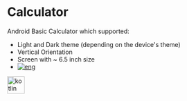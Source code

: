 # Calculator
Android Basic Calculator which supported:
- Light and Dark theme (depending on the device's theme)
- Vertical Orientation
- Screen with ~ 6.5 inch size
- [![eng](https://img.shields.io/badge/lang-en-red.svg)](https://github.com/NikolaosProgios/Calculator)

<img src="https://www.clipartmax.com/png/full/238-2381243_safeness-kotlin-android-logo.png" alt="kotlin" width="40" height="40"/>
